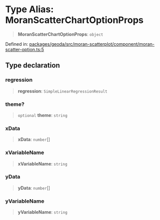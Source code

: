 # Type Alias: MoranScatterChartOptionProps

> **MoranScatterChartOptionProps**: `object`

Defined in: [packages/geoda/src/moran-scatterplot/component/moran-scatter-option.ts:5](https://github.com/GeoDaCenter/openassistant/blob/36f516b8229288259590b2d9dab3b10cbfc3cbfd/packages/geoda/src/moran-scatterplot/component/moran-scatter-option.ts#L5)

## Type declaration

### regression

> **regression**: `SimpleLinearRegressionResult`

### theme?

> `optional` **theme**: `string`

### xData

> **xData**: `number`[]

### xVariableName

> **xVariableName**: `string`

### yData

> **yData**: `number`[]

### yVariableName

> **yVariableName**: `string`
